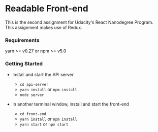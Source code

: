 # Readable Front-end

This is the second assignment for Udacity's React Nanodegree Program. This assignment makes use of Redux.

### Requirements
yarn >= v0.27 or npm >= v5.0

### Getting Started

* Install and start the API server
    - `cd api-server`
    - `yarn install` or `npm install`
    - `node server`
    
* In another terminal window, install and start the front-end
    - `cd front-end`
    - `yarn install` or `npm install`
    - `yarn start` or `npm start`
